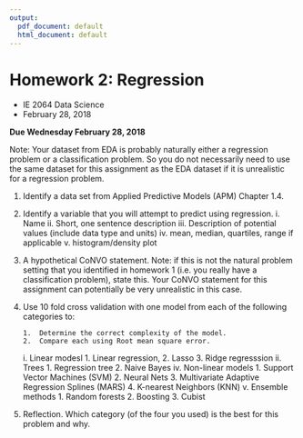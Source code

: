 ```yaml
---
output:
  pdf_document: default
  html_document: default
---
```

Homework 2: Regression
====================

-  IE 2064 Data Science
-  February 28, 2018

**Due Wednesday February 28, 2018**

Note: Your dataset from EDA is probably naturally either a regression problem or a classification problem.  So you do not necessarily need to use the same dataset for this assignment as the EDA dataset if it is unrealistic for a regression problem.

1.  Identify a data set from Applied Predictive Models (APM) Chapter 1.4.
2.  Identify a variable that you will attempt to predict using regression.
    i. Name
    ii. Short, one sentence description
    iii. Description of potential values (include data type and units)
    iv. mean, median, quartiles, range if applicable
    v. histogram/density plot
3.  A hypothetical CoNVO statement.  Note: if this is not the natural problem setting that you identified in homework 1 (i.e. you really have a classification problem), state this. Your CoNVO statement for this assignment can potentially be very unrealistic in this case.
4.  Use 10 fold cross validation with one model from each of the following categories to:

        1.  Determine the correct complexity of the model.
        2.  Compare each using Root mean square error.
    i.  Linear modesl
        1.  Linear regression,
        2.  Lasso
        3.  Ridge regresssion
    ii.  Trees
        1.  Regression tree
        2.  Naive Bayes
    iv. Non-linear models
        1.  Support Vector Machines (SVM)
        2.  Neural Nets
        3.  Multivariate Adaptive Regression Splines (MARS)
        4.  K-nearest Neighbors (KNN)
    v. Ensemble methods
        1.  Random forests
        2.  Boosting
        3.  Cubist

6.  Reflection.  Which category (of the four you used) is the best for this problem and why.
